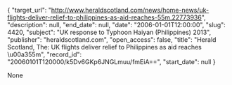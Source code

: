 {
  "target_url": "http://www.heraldscotland.com/news/home-news/uk-flights-deliver-relief-to-philippines-as-aid-reaches-55m.22773936", 
  "description": null, 
  "end_date": null, 
  "date": "2006-01-01T12:00:00", 
  "slug": 4420, 
  "subject": "UK response to Typhoon Haiyan (Philippines) 2013", 
  "publisher": "heraldscotland.com", 
  "open_access": false, 
  "title": "Herald Scotland, The: UK flights deliver relief to Philippines as aid reaches \u00a355m", 
  "record_id": "20060101T120000/k5Dv6GKp6JNGLmuu/fmEiA==", 
  "start_date": null
}

None